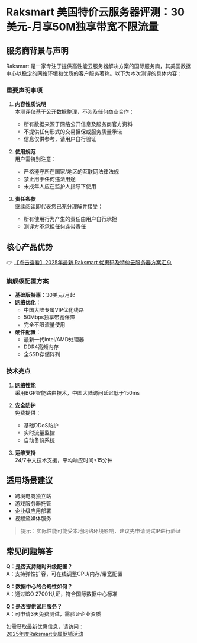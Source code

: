 # Raksmart 美国特价云服务器评测：30美元-月享50M独享带宽不限流量

## 服务商背景与声明

Raksmart 是一家专注于提供高性能云服务器解决方案的国际服务商，其美国数据中心以稳定的网络环境和优质的客户服务著称。以下为本次测评的具体内容：

### 重要声明事项

1. **内容性质说明**  
   本测评仅基于公开数据整理，不涉及任何商业合作：
   - 所有数据来源于网络公开信息及服务商官方资料
   - 不提供任何形式的交易担保或服务质量承诺
   - 信息仅供参考，请用户自行验证

2. **使用规范**  
   用户需特别注意：
   - 严格遵守所在国家/地区的互联网法律法规
   - 禁止用于任何违法用途
   - 未成年人应在监护人指导下使用

3. **责任条款**  
   继续阅读即代表您已充分理解并接受：
   - 所有使用行为产生的责任由用户自行承担
   - 测评方不承担任何连带责任

## 核心产品优势

👉 [【点击查看】2025年最新 Raksmart 优惠码及特价云服务器方案汇总](https://bit.ly/raksmart)

### 旗舰级配置方案
- **基础版特惠**：30美元/月起
- **网络优化**：
  - 中国大陆专属VIP优化线路
  - 50Mbps独享带宽保障
  - 完全不限流量使用
- **硬件配置**：
  - 最新一代Intel/AMD处理器
  - DDR4高频内存
  - 全SSD存储阵列

### 技术亮点
1. **网络性能**  
   采用BGP智能路由技术，中国大陆访问延迟低于150ms

2. **安全防护**  
   免费提供：
   - 基础DDoS防护
   - 实时流量监控
   - 自动备份系统

3. **运维支持**  
   24/7中文技术支援，平均响应时间<15分钟

## 适用场景建议
- 跨境电商独立站
- 游戏服务器托管
- 企业级应用部署
- 视频流媒体服务

> 提示：实际性能可能受本地网络环境影响，建议先申请测试IP进行验证

## 常见问题解答
**Q：是否支持随时升级配置？**  
A：支持弹性扩容，可在线调整CPU/内存/带宽配置

**Q：数据中心的合规性如何？**  
A：通过ISO 27001认证，符合国际数据中心标准

**Q：是否提供试用服务？**  
A：可申请3天免费测试，需验证企业资质

如需获取最新优惠信息，请访问：  
[2025年度Raksmart专属促销活动](https://bit.ly/raksmart)